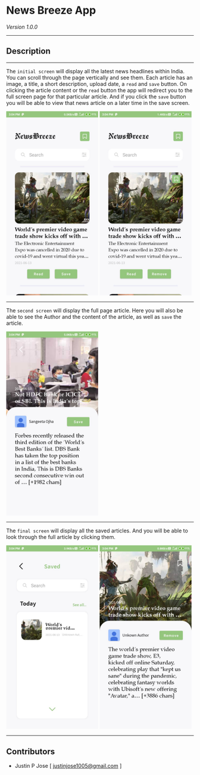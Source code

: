 # **News Breeze App**

_Version 1.0.0_

---

## **Description**

---

The `initial screen` will display all the latest news headlines within India. You can scroll through the page vertically and see them. Each article has an image, a title, a short description, upload date, a `read` and `save` button. On clicking the article content or the `read` button the app will redirect you to the full screen page for that particular article. And if you click the `save` button you will be able to view that news article on a later time in the save screen.

<img src="screenshots/listArticleNotSaved.jpeg" width="49%" height="49%" title="Initial Screen">

<img src="screenshots/listArticleSaved.jpeg" width="49%" height="49%" title="Save Button Pressed">

---

The `second screen` will display the full page article. Here you will also be able to see the Author and the content of the article, as well as `save` the article.

<img src="screenshots/readArticle.jpeg" width="49%" height="49%" title="Full Page Article">

---

The `final screen` will display all the saved articles. And you will be able to look through the full article by clicking them.

<img src="screenshots/savedArticle.jpeg" width="49%" height="49%" title="Saved Screen">

<img src="screenshots/readArticleSaved.jpeg" width="49%" height="49%" title="Full Article Viwed From Saved Screen">

---

## **Contributors**

- Justin P Jose [ <justinjose1005@gmail.com> ]
